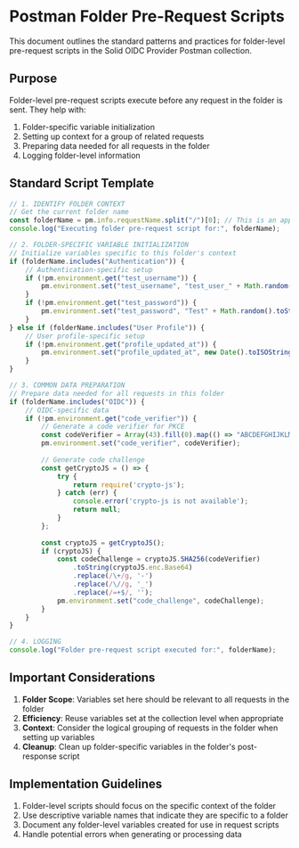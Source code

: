 # Postman Folder Pre-Request Scripts

This document outlines the standard patterns and practices for folder-level pre-request scripts in the Solid OIDC Provider Postman collection.

## Purpose

Folder-level pre-request scripts execute before any request in the folder is sent. They help with:

1. Folder-specific variable initialization
2. Setting up context for a group of related requests
3. Preparing data needed for all requests in the folder
4. Logging folder-level information

## Standard Script Template

```javascript
// 1. IDENTIFY FOLDER CONTEXT
// Get the current folder name
const folderName = pm.info.requestName.split("/")[0]; // This is an approximation
console.log("Executing folder pre-request script for:", folderName);

// 2. FOLDER-SPECIFIC VARIABLE INITIALIZATION
// Initialize variables specific to this folder's context
if (folderName.includes("Authentication")) {
    // Authentication-specific setup
    if (!pm.environment.get("test_username")) {
        pm.environment.set("test_username", "test_user_" + Math.random().toString(36).substring(2, 8));
    }
    if (!pm.environment.get("test_password")) {
        pm.environment.set("test_password", "Test" + Math.random().toString(36).substring(2, 10) + "!");
    }
} else if (folderName.includes("User Profile")) {
    // User profile-specific setup
    if (!pm.environment.get("profile_updated_at")) {
        pm.environment.set("profile_updated_at", new Date().toISOString());
    }
}

// 3. COMMON DATA PREPARATION
// Prepare data needed for all requests in this folder
if (folderName.includes("OIDC")) {
    // OIDC-specific data
    if (!pm.environment.get("code_verifier")) {
        // Generate a code verifier for PKCE
        const codeVerifier = Array(43).fill(0).map(() => "ABCDEFGHIJKLMNOPQRSTUVWXYZabcdefghijklmnopqrstuvwxyz0123456789-._~"[Math.floor(Math.random() * 65)]).join('');
        pm.environment.set("code_verifier", codeVerifier);
        
        // Generate code challenge
        const getCryptoJS = () => {
            try {
                return require('crypto-js');
            } catch (err) {
                console.error('crypto-js is not available');
                return null;
            }
        };
        
        const cryptoJS = getCryptoJS();
        if (cryptoJS) {
            const codeChallenge = cryptoJS.SHA256(codeVerifier)
                .toString(cryptoJS.enc.Base64)
                .replace(/\+/g, '-')
                .replace(/\//g, '_')
                .replace(/=+$/, '');
            pm.environment.set("code_challenge", codeChallenge);
        }
    }
}

// 4. LOGGING
console.log("Folder pre-request script executed for:", folderName);
```

## Important Considerations

1. **Folder Scope**: Variables set here should be relevant to all requests in the folder
2. **Efficiency**: Reuse variables set at the collection level when appropriate
3. **Context**: Consider the logical grouping of requests in the folder when setting up variables
4. **Cleanup**: Clean up folder-specific variables in the folder's post-response script

## Implementation Guidelines

1. Folder-level scripts should focus on the specific context of the folder
2. Use descriptive variable names that indicate they are specific to a folder
3. Document any folder-level variables created for use in request scripts
4. Handle potential errors when generating or processing data
